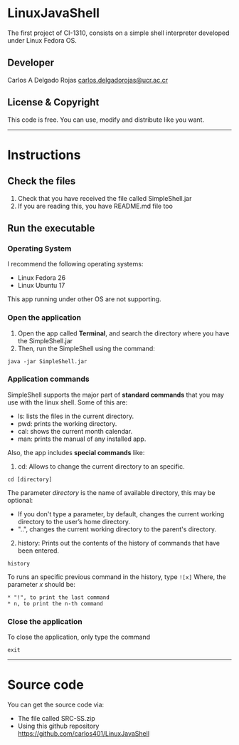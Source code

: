 # LinuxJavaShell
The first project of CI-1310, consists on a simple shell interpreter developed under Linux Fedora OS.

## Developer

Carlos A Delgado Rojas <carlos.delgadorojas@ucr.ac.cr> 

## License & Copyright

This code is free. You can use, modify and distribute like you want.

---

# Instructions

## Check the files
1. Check that you have received the file called SimpleShell.jar
2. If you are reading this, you have README.md file too

## Run the executable

### Operating System
 I recommend the following operating systems:
* Linux Fedora 26
* Linux Ubuntu 17

This app running under other OS are not supporting.

### Open the application
1. Open the app called **Terminal**, and search the directory where you have the SimpleShell.jar
2. Then, run the SimpleShell using the command: 
  ```
  java -jar SimpleShell.jar
  ```

### Application commands
SimpleShell supports the major part of **standard commands** that you may use with the linux shell.
Some of this are:
* ls: lists the files in the current directory.
* pwd: prints the working directory.
* cal: shows the current month calendar.
* man: prints the manual of any installed app.

Also, the app includes **special commands** like:
1. cd: Allows to change the current directory to an specific.
  ```
  cd [directory]
  ```
  The parameter *directory* is the name of available directory, this may be optional:
   * If you don't type a parameter, by default, changes the current working directory to the user’s home directory.
   * "..", changes the current working directory to the parent's directory.
2. history: Prints out the contents of the history of commands that have been entered.
  ```
  history
  ```
  To runs an specific previous command in the history, type
    ```
    ![x]
    ```
    Where, the parameter *x* should be:
    
    * "!", to print the last command
    * n, to print the n-th command
### Close the application
To close the application, only type the command
```
exit
```

---

# Source code
You can get the source code via:
* The file called SRC-SS.zip
* Using this github repository <https://github.com/carlos401/LinuxJavaShell>
